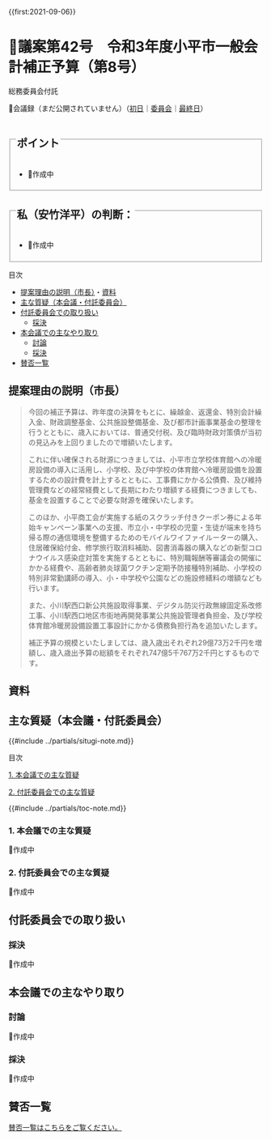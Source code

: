 {{first:2021-09-06}}

# 🚧議案第42号　令和3年度小平市一般会計補正予算（第8号）

<i class="fa fa-gavel" aria-hidden="true"></i> 総務委員会付託

<p id="read-kaigiroku">📄会議録（まだ公開されていません）（<a href="https://ssp.kaigiroku.net/tenant/kodaira/SpTop.html">初日</a>｜<a href="https://ssp.kaigiroku.net/tenant/kodaira/SpTop.html">委員会</a>｜<a href="https://ssp.kaigiroku.net/tenant/kodaira/SpTop.html">最終日</a>）</p>

<fieldset class="pnt">
  <legend><h2>ポイント</h2></legend>

- 🚧作成中

</fieldset>

<fieldset class="sanpi">
  <legend><h2><!--⭕️❌--> 私（安竹洋平）の判断：<!--賛成--></h2></legend>

- 🚧作成中

</fieldset>

<div class="toc">

目次

- [提案理由の説明（市長）](#提案理由の説明市長)・[資料](#資料)
- [主な質疑（本会議・付託委員会）](#主な質疑本会議付託委員会)
- [付託委員会での取り扱い](#付託委員会での取り扱い)
  - [採決](#採決)
- [本会議での主なやり取り](#本会議での主なやり取り)
  - [討論](#討論)
  - [採決](#採決-1)
- [賛否一覧](#賛否一覧)

</div>

## 提案理由の説明（市長）
> 今回の補正予算は、昨年度の決算をもとに、繰越金、返還金、特別会計繰入金、財政調整基金、公共施設整備基金、及び都市計画事業基金の整理を行うとともに、歳入においては、普通交付税、及び臨時財政対策債が当初の見込みを上回りましたので増額いたします。
> 
> これに伴い確保される財源につきましては、小平市立学校体育館への冷暖房設備の導入に活用し、小学校、及び中学校の体育館へ冷暖房設備を設置するための設計費を計上するとともに、工事費にかかる公債費、及び維持管理費などの経常経費として長期にわたり増額する経費につきましても、基金を設置することで必要な財源を確保いたします。
>
> このほか、小平商工会が実施する紙のスクラッチ付きクーポン券による年始キャンペーン事業への支援、市立小・中学校の児童・生徒が端末を持ち帰る際の通信環境を整備するためのモバイルワイファイルーターの購入、住居確保給付金、修学旅行取消料補助、図書消毒器の購入などの新型コロナウイルス感染症対策を実施するとともに、特別職報酬等審議会の開催にかかる経費や、高齢者肺炎球菌ワクチン定期予防接種特別補助、小学校の特別非常勤講師の導入、小・中学校や公園などの施設修繕料の増額なども行います。
>
> また、小川駅西口新公共施設取得事業、デジタル防災行政無線固定系改修工事、小川駅西口地区市街地再開発事業公共施設管理者負担金、及び学校体育館冷暖房設備設置工事設計にかかる債務負担行為を追加いたします。
>
> 補正予算の規模といたしましては、歳入歳出それぞれ29億73万2千円を増額し、歳入歳出予算の総額をそれぞれ747億5千767万2千円とするものです。

## 資料

<div class="situgi">

## 主な質疑（本会議・付託委員会）
{{#include ../partials/situgi-note.md}}


<div class="toc">

目次

[1. 本会議での主な質疑](#1-本会議での主な質疑)


[2. 付託委員会での主な質疑](#2-付託委員会での主な質疑)


{{#include ../partials/toc-note.md}}

</div>

### 1. 本会議での主な質疑
🚧作成中

### 2. 付託委員会での主な質疑
🚧作成中

<!--
この議案は総務委員会に付託されました。主な質疑を記します。

一人会派の会からは、橋本久雄議員が総務委員として参加しました。私の質問も託しています。
-->

</div>

## 付託委員会での取り扱い
### 採決
🚧作成中

<!--全委員が賛成⭕️❌-->

## 本会議での主なやり取り
### 討論
🚧作成中

### 採決
🚧作成中

<!--全議員が賛成⭕️❌-->

## 賛否一覧
[賛否一覧はこちらをご覧ください。](./index.md#賛否)
